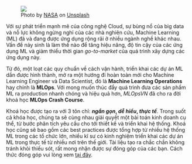 <figure>
    <img src="../../../assets/images/mlops-crash-course/changing-world.jpg" loading="lazy"/>
    <figcaption>Photo by <a href="https://unsplash.com/@nasa?utm_source=unsplash&utm_medium=referral&utm_content=creditCopyText">NASA</a> on <a href="https://unsplash.com/s/photos/world?utm_source=unsplash&utm_medium=referral&utm_content=creditCopyText">Unsplash</a></figcaption>
</figure>

Với sự phát triển mạnh mẽ của công nghệ Cloud, sự bùng nổ của big data và nỗ lực không ngừng nghỉ của các nhà nghiên cứu, Machine Learning (ML) đã và đang được ứng dụng rộng rãi ở nhiều ngành nghề khác nhau. Vấn đề nảy sinh là làm thế nào để tăng hiệu năng, độ tin cậy của các ứng dụng ML và giảm thiểu thời gian _go-to-market_ của quá trình xây dựng các ứng dụng này.

Từ đó, một loạt các quy chuẩn về cách vận hành, triển khai các dự án ML dần được hình thành, mở ra một hướng đi hoàn toàn mới cho Machine Learning Engineer và Data Scientist, đó là **Machine Learning Operations** hay chính là **MLOps**. Với mong muốn thúc đẩy quá trình đưa các sản phẩm ML ra production nhanh chóng và hiệu quả hơn, _MLOpsVN_ đã cho ra đời khoá học **MLOps Crash Course**.

Khoá học được tạo ra với 3 tôn chỉ: **_ngắn gọn_, _dễ hiểu_, _thực tế_**. Trong suốt cả khóa học, chúng ta sẽ cùng nhau giải quyết một bài toán kinh doanh cụ thể, từ bước phân tích yêu cầu cho tới thiết kế và triển khai hệ thống. Khoá học cũng sẽ bao gồm các best practices được tổng hợp từ nhiều hệ thống ML trong các tổ chức lớn, nhiều kĩ sư có kinh nghiệm triển khai các dự án ML trong thực tế từ nhiều nơi trên thế giới. Tài liệu tạo ra chắc chắn không tránh khỏi thiếu sót, rất mong nhận được sự đóng góp của các bạn. Cách thức đóng góp vui lòng xem [tại đây](../../../CONTRIBUTING).
